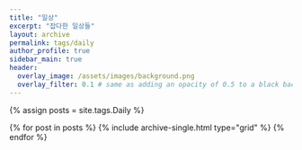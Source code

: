 ```yaml
---
title: "일상"
excerpt: "잡다한 일상들"
layout: archive
permalink: tags/daily
author_profile: true
sidebar_main: true
header:
  overlay_image: /assets/images/background.png
  overlay_filter: 0.1 # same as adding an opacity of 0.5 to a black background
---
```


{% assign posts = site.tags.Daily %}

<div class="grid__wrapper">

{% for post in posts %} {% include archive-single.html type="grid"
  %} {% endfor %}

</div>
